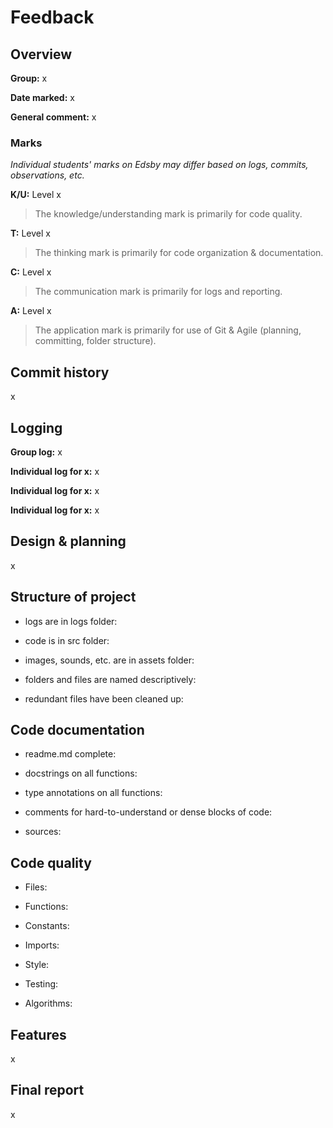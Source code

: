 # Feedback

## Overview

**Group:** x

**Date marked:** x

**General comment:** x

### Marks

*Individual students' marks on Edsby may differ based on logs, commits, observations, etc.*

**K/U:** Level x

> The knowledge/understanding mark is primarily for code quality.

**T:** Level x

> The thinking mark is primarily for code organization & documentation.

**C:** Level x

> The communication mark is primarily for logs and reporting.

**A:** Level x

> The application mark is primarily for use of Git & Agile (planning, committing, folder structure).

## Commit history

x

## Logging

**Group log:** x

**Individual log for x:** x

**Individual log for x:** x

**Individual log for x:** x

## Design & planning

x

## Structure of project

* logs are in logs folder: 

* code is in src folder: 

* images, sounds, etc. are in assets folder: 

* folders and files are named descriptively: 

* redundant files have been cleaned up: 

## Code documentation

* readme.md complete: 

* docstrings on all functions:

* type annotations on all functions:

* comments for hard-to-understand or dense blocks of code:

* sources: 

## Code quality

* Files:

* Functions:

* Constants:

* Imports:

* Style: 

* Testing: 

* Algorithms:  

## Features

x

## Final report

x
